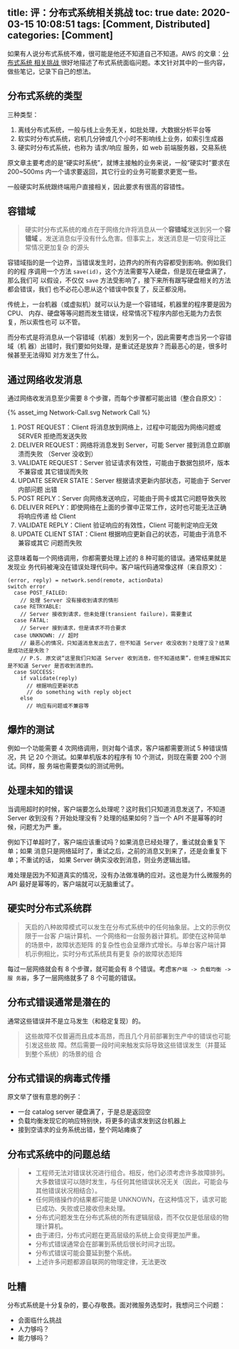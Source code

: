 title: 评：分布式系统相关挑战
toc: true
date: 2020-03-15 10:08:51
tags: [Comment, Distributed]
categories: [Comment]
---

如果有人说分布式系统不难，很可能是他还不知道自己不知道。AWS 的文章：[分布式系统
相关挑战
](https://aws.amazon.com/cn/builders-library/challenges-with-distributed-systems/)
很好地描述了布式系统面临问题。本文针对其中的一些内容，做些笔记，记录下自己的想法。

## 分布式系统的类型

三种类型：

1. 离线分布式系统，一般与线上业务无关，如批处理，大数据分析平台等
2. 软实时分布式系统，宕机几分钟或几个小时不影响线上业务，如索引生成器
3. 硬实时分布式系统，也称为 请求/响应 服务，如 web 前端服务器，交易系统

原文章主要考虑的是“硬实时系统”，就博主接触的业务来说，一般“硬实时”要求在
200~500ms 内一个请求要返回，其它行业的业务可能要求更宽一些。

一般硬实时系统跟终端用户直接相关，因此要求有很高的容错性。

## 容错域

> 硬实时分布式系统的难点在于网络允许将消息从一个**容错域**发送到另一个**容错域**
> 。发送消息似乎没有什么危害。但事实上，发送消息是一切变得比正常情况更加复杂
> 的源头

容错域指的是一个边界，当错误发生时，边界内的所有内容都受到影响。例如我们的的程
序调用一个方法 `save(id)`，这个方法需要写入硬盘，但是现在硬盘满了，那么我们可
以假设，不仅仅 `save` 方法受影响了，接下来所有跟写硬盘相关的方法都会错误，我们
也不必花心思从这个错误中恢复了，反正都没用。

传统上，一台机器（或虚拟机）就可以认为是一个容错域，机器里的程序要是因为 CPU、
内存、硬盘等等问题而发生错误，经常情况下程序内部也无能为力去恢复，所以索性也可
以不管。

而分布式是将消息从一个容错域（机器）发到另一个，因此需要考虑当另一个容错域（机
器）出错时，我们要如何处理，是重试还是放弃？而最恶心的是，很多时候甚至无法得知
对方发生了什么。

## 通过网络收发消息

通过网络收发消息至少需要 8 个步骤，而每个步骤都可能出错（整合自原文）：

{% asset_img Network-Call.svg Network Call %}

1. POST REQUEST：Client 将消息放到网络上，过程中可能因为网络问题或 SERVER
   拒绝而发送失败
2. DELIVER REQUEST：网络将消息发到 Server，可能 Server 接到消息立即崩溃而失败
   （Server 没收到）
3. VALIDATE REQUEST：Server 验证请求有效性，可能由于数据包损坏，版本不兼容或
   其它错误而失败
4. UPDATE SERVER STATE：Server 根据请求更新内部状态，可能由于 Server 内部问题
   出错
5. POST REPLY：Server 向网络发送响应，可能由于网卡或其它问题导致失败
6. DELIVER REPLY：即使网络在上面的步骤中正常工作，这时也可能无法正确将响应传递
   给 Client
7. VALIDATE REPLY：Client 验证响应的有效性，Client 可能判定响应无效
8. UPDATE CLIENT STAT：Client 根据响应更新自己的状态，可能由于消息不兼容或其它
   问题而失败

这意味着每一个网络调用，你都需要处理上述的 8 种可能的错误。通常结果就是发现业
务代码被淹没在错误处理代码中。客户端代码通常像这样（来自原文）：

```
(error, reply) = network.send(remote, actionData)
switch error
  case POST_FAILED:
    // 处理 Server 没有接收到请求的情形
  case RETRYABLE:
    // Server 接收到请求，但未处理(transient failure)，需要重试
  case FATAL:
    // Server 接到请求，但是请求不符合要求
  case UNKNOWN: // 超时
    // 最恶心的情况，只知道消息发出去了，但不知道 Server 收没收到？处理了没？结果是成功还是失败？
    // P.S. 原文说“这里我们只知道 Server 收到消息，但不知道结果”，但博主理解其实是不知道 Server 是否收到消息的。
  case SUCCESS:
    if validate(reply)
      // 根据响应更新状态
      // do something with reply object
    else
      // 响应有问题或不兼容等
```

## 爆炸的测试

例如一个功能需要 4 次网络调用，则对每个请求，客户端都需要测试 5 种错误情况，共
记 20 个测试。如果单机版本的程序有 10 个测试，则现在需要 200 个测试。同样，服
务端也需要类似的测试用例。

## 处理未知的错误

当调用超时的时候，客户端要怎么处理呢？这时我们只知道消息发送了，不知道 Server
收到没有？开始处理没有？处理的结果如何？当一个 API 不是幂等的时候，问题尤为严
重。

例如下订单超时了，客户端应该重试吗？如果消息已经处理了，重试就会重复下单；如果
消息只是网络延时了，重试之后，之前的消息又到来了，还是会重复下单；不重试的话，
如果 Server 确实没收到消息，则业务逻辑出错。

难处理是因为不知道真实的情况，没有办法做准确的应对。这也是为什么微服务的 API
最好是幂等的，客户端就可以无脑重试了。

## 硬实时分布式系统群

> 天启的八种故障模式可以发生在分布式系统中的任何抽象层。上文的示例仅限于一台客
> 户端计算机、一个网络和一台服务器计算机。即使在这种简单的场景中，故障状态矩阵
> 的复杂性也会呈爆炸式增长。与单台客户端计算机示例相比，实时分布式系统具有更复
> 杂的故障状态矩阵

每过一层网络就会有 8 个步骤，就可能会有 8 个错误。考虑`客户端 -> 负载均衡 -> 服
务器`，多了一层网络就多了 8 个可能的错误。

## 分布式错误通常是潜在的

通常这些错误并不是立马发生（和稳定复现）的。

> 这些故障不仅普遍而且成本高昂，而且几个月前部署到生产中的错误也可能引发这些故
> 障。然后需要一段时间来触发实际导致这些错误发生（并蔓延到整个系统）的场景的组
> 合

## 分布式错误的病毒式传播

原文举了很有意思的例子：

- 一台 catalog server 硬盘满了，于是总是返回空
- 负载均衡发现它的响应特别快，将更多的请求发到这台机器上
- 接到空请求的业务系统出错，整个网站瘫痪了

## 分布式系统中的问题总结

> - 工程师无法对错误状况进行组合。相反，他们必须考虑许多故障排列。大多数错误可以随时发生，与任何其他错误状况无关（因此，可能会与其他错误状况相结合）。
> - 任何网络操作的结果都可能是 UNKNOWN，在这种情况下，请求可能已成功、失败或已接收但未处理。
> - 分布式问题发生在分布式系统的所有逻辑层级，而不仅仅是低层级的物理计算机。
> - 由于递归，分布式问题在更高层级的系统上会变得更加严重。
> - 分布式错误通常会在部署到系统后很长时间才出现。
> - 分布式错误可能会蔓延到整个系统。
> - 上述许多问题都源自联网的物理定律，无法更改

## 吐糟

分布式系统是十分复杂的，要心存敬畏。面对微服务选型时，我想问三个问题：

* 会面临什么挑战
* 人力够吗？
* 能力够吗？

